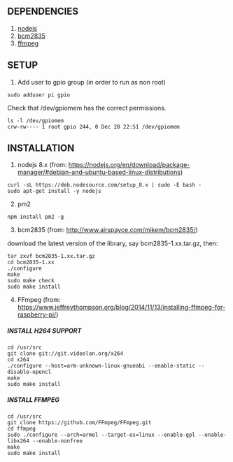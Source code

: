 ## DEPENDENCIES

1. [nodejs](https://nodejs.org)
2. [bcm2835](http://www.airspayce.com/mikem/bcm2835/)
3. [ffmpeg](https://www.ffmpeg.org/)

## SETUP

1. Add user to gpio group (in order to run as non root)
```
sudo adduser pi gpio
```
Check that /dev/gpiomem has the correct permissions.

```
ls -l /dev/gpiomem
crw-rw---- 1 root gpio 244, 0 Dec 28 22:51 /dev/gpiomem
```

## INSTALLATION

1. nodejs 8.x (from: https://nodejs.org/en/download/package-manager/#debian-and-ubuntu-based-linux-distributions)

```
curl -sL https://deb.nodesource.com/setup_8.x | sudo -E bash -
sudo apt-get install -y nodejs
```
2. pm2
```
npm install pm2 -g
```
3. bcm2835 (from: http://www.airspayce.com/mikem/bcm2835/)

download the latest version of the library, say bcm2835-1.xx.tar.gz, then:
```
tar zxvf bcm2835-1.xx.tar.gz
cd bcm2835-1.xx
./configure
make
sudo make check
sudo make install
```

4. FFmpeg (from: https://www.jeffreythompson.org/blog/2014/11/13/installing-ffmpeg-for-raspberry-pi/)

##### INSTALL H264 SUPPORT

```
cd /usr/src
git clone git://git.videolan.org/x264
cd x264
./configure --host=arm-unknown-linux-gnueabi --enable-static --disable-opencl
make
sudo make install
```
##### INSTALL FFMPEG

```
cd /usr/src
git clone https://github.com/FFmpeg/FFmpeg.git
cd ffmpeg
sudo ./configure --arch=armel --target-os=linux --enable-gpl --enable-libx264 --enable-nonfree
make
sudo make install
```